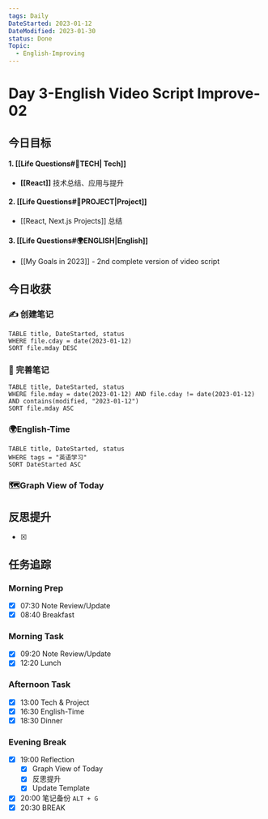 ```yaml
---
tags: Daily
DateStarted: 2023-01-12
DateModified: 2023-01-30
status: Done
Topic:
  - English-Improving
---
```


# Day 3-English Video Script Improve-02

## 今日目标

#### 1. [[Life Questions#🚀TECH| Tech]]

- **[[React]]** 技术总结、应用与提升

#### 2. [[Life Questions#🚀PROJECT|Project]]

- [[React, Next.js Projects]] 总结

#### 3. [[Life Questions#🌍ENGLISH|English]]

- [[My Goals in 2023]] - 2nd complete version of video script

## 今日收获

### ✍️ 创建笔记

```dataview
TABLE title, DateStarted, status
WHERE file.cday = date(2023-01-12)
SORT file.mday DESC
```

### 📝 完善笔记

```dataview
TABLE title, DateStarted, status
WHERE file.mday = date(2023-01-12) AND file.cday != date(2023-01-12) AND contains(modified, "2023-01-12")
SORT file.mday ASC
```

### 🌍English-Time

```dataview
TABLE title, DateStarted, status
WHERE tags = "英语学习"
SORT DateStarted ASC
```

### 🗺️Graph View of Today

## 反思提升

- [x]

## 任务追踪

### Morning Prep

- [x] 07:30 Note Review/Update
- [x] 08:40 Breakfast

### Morning Task

- [x] 09:20 Note Review/Update
- [x] 12:20 Lunch

### Afternoon Task

- [x] 13:00 Tech & Project
- [x] 16:30 English-Time
- [x] 18:30 Dinner

### Evening Break

- [x] 19:00 Reflection
  - [x] Graph View of Today
  - [x] 反思提升
  - [x] Update Template
- [x] 20:00 笔记备份 `ALT + G`
- [x] 20:30 BREAK
